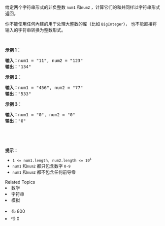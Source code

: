 <p>给定两个字符串形式的非负整数&nbsp;<code>num1</code> 和<code>num2</code>&nbsp;，计算它们的和并同样以字符串形式返回。</p>

<p>你不能使用任何內建的用于处理大整数的库（比如 <code>BigInteger</code>），&nbsp;也不能直接将输入的字符串转换为整数形式。</p>

<p>&nbsp;</p>

<p><strong>示例 1：</strong></p>

<pre>
<strong>输入：</strong>num1 = "11", num2 = "123"
<strong>输出：</strong>"134"
</pre>

<p><strong>示例 2：</strong></p>

<pre>
<strong>输入：</strong>num1 = "456", num2 = "77"
<strong>输出：</strong>"533"
</pre>

<p><strong>示例 3：</strong></p>

<pre>
<strong>输入：</strong>num1 = "0", num2 = "0"
<strong>输出：</strong>"0"
</pre>

<p>&nbsp;</p>

<p>&nbsp;</p>

<p><strong>提示：</strong></p>

<ul> 
 <li><code>1 &lt;= num1.length, num2.length &lt;= 10<sup>4</sup></code></li> 
 <li><code>num1</code> 和<code>num2</code> 都只包含数字&nbsp;<code>0-9</code></li> 
 <li><code>num1</code> 和<code>num2</code> 都不包含任何前导零</li> 
</ul>

<div><div>Related Topics</div><div><li>数学</li><li>字符串</li><li>模拟</li></div></div><br><div><li>👍 800</li><li>👎 0</li></div>
